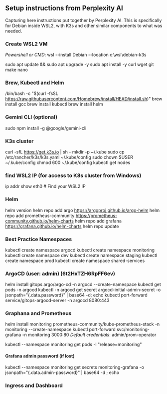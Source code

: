 ## Setup instructions from Perplexity AI

Capturing here instructions put together by Perplexity AI.
This is specifically for Debian inside WSL2, with K3s and other similar components to what was needed.

### Create WSL2 VM

*Powershell or CMD*: wsl --install Debian --location c:\wsl\debian-k3s

sudo apt update && sudo apt upgrade -y
sudo apt install -y curl wget git make nano

### Brew, Kubectl and Helm

/bin/bash -c "$(curl -fsSL https://raw.githubusercontent.com/Homebrew/install/HEAD/install.sh)"
brew install gcc
brew install kubectl
brew install helm

### Gemini CLI (optional)

sudo npm install -g @google/gemini-cli

### K3s cluster

curl -sfL https://get.k3s.io | sh -
mkdir -p ~/.kube
sudo cp /etc/rancher/k3s/k3s.yaml ~/.kube/config
sudo chown $USER ~/.kube/config
chmod 600 ~/.kube/config
kubectl get nodes

### find WSL2 IP (for access to K8s cluster from Windows)

ip addr show eth0  # Find your WSL2 IP

### Helm

helm version
helm repo add argo https://argoproj.github.io/argo-helm
helm repo add prometheus-community https://prometheus-community.github.io/helm-charts
helm repo add grafana https://grafana.github.io/helm-charts
helm repo update

### Best Practice Namespaces

kubectl create namespace argocd
kubectl create namespace monitoring
kubectl create namespace dev
kubectl create namespace staging
kubectl create namespace prod
kubectl create namespace shared-services

### ArgoCD (user: admin) (6t2HxTZH6RpFF6ev)

helm install gitops argo/argo-cd -n argocd --create-namespace
kubectl get pods -n argocd
kubectl -n argocd get secret argocd-initial-admin-secret -o jsonpath="{.data.password}" | base64 -d; echo
kubectl port-forward service/gitops-argocd-server -n argocd 8080:443

### Graphana and Prometheus

helm install monitoring prometheus-community/kube-prometheus-stack -n monitoring --create-namespace
kubectl port-forward svc/monitoring-grafana -n monitoring 3000:80
*Default credentials*: admin/prom-operator

kubectl --namespace monitoring get pods -l "release=monitoring"
#### Grafana admin password (if lost)
kubectl --namespace monitoring get secrets monitoring-grafana -o jsonpath="{.data.admin-password}" | base64 -d ; echo

### Ingress and Dashboard

